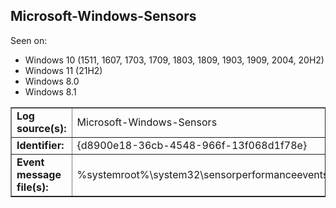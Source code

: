 ## Microsoft-Windows-Sensors

Seen on:
* Windows 10 (1511, 1607, 1703, 1709, 1803, 1809, 1903, 1909, 2004, 20H2)
* Windows 11 (21H2)
* Windows 8.0
* Windows 8.1

<table border="1" class="docutils">
  <tbody>
    <tr>
      <td><b>Log source(s):</b></td>
      <td>Microsoft-Windows-Sensors</td>
    </tr>
    <tr>
      <td><b>Identifier:</b></td>
      <td>{d8900e18-36cb-4548-966f-13f068d1f78e}</td>
    </tr>
    <tr>
      <td><b>Event message file(s):</b></td>
      <td>%systemroot%\system32\sensorperformanceevents.dll</td>
    </tr>
  </tbody>
</table>

&nbsp;

